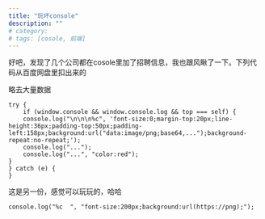 ```yaml
---
title: "玩坏console"
description: ""
# category: 
# tags: [cosole, 前端]
---
```



好吧，发现了几个公司都在cosole里加了招聘信息，我也跟风瞅了一下。下列代码从百度网盘里扣出来的

略去大量数据

    try {
        if (window.console && window.console.log && top === self) {
        console.log("\n\n\n%c", 'font-size:0;margin-top:20px;line-height:36px;padding-top:50px;padding-left:158px;background:url("data:image/png;base64,...");background-repeat:no-repeat;');
        console.log("...");
        console.log("...", "color:red");
    }
    } catch (e) {
    }

这是另一份，感觉可以玩玩的，哈哈

    console.log("%c  ", "font-size:200px;background:url(https://png);");
